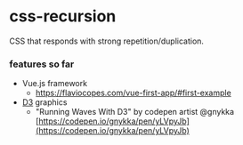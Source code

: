 # css-recursion
CSS that responds with strong repetition/duplication.

### features so far
* Vue.js framework
  * https://flaviocopes.com/vue-first-app/#first-example
* [D3](https://d3js.org/) graphics
  * "Running Waves With D3" by codepen artist @gnykka
 [https://codepen.io/gnykka/pen/yLVpyJb](https://codepen.io/gnykka/pen/yLVpyJb)
